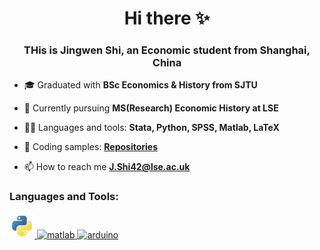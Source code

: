 <h1 align="center">Hi there ✨</h1>
<h3 align="center">THis is Jingwen Shi, an Economic student from Shanghai, China </h3>

- 🎓 Graduated with **BSc Economics & History from SJTU**

- 🌱 Currently pursuing **MS(Research) Economic History at LSE**

- 👨‍💻 Languages and tools: **Stata, Python, SPSS, Matlab, LaTeX**

- 🔭 Coding samples: **[Repositories](https://github.com/jingwenshi-novae/Coding-Samples)**

- 📫 How to reach me **J.Shi42@lse.ac.uk**


<h3 align="left">Languages and Tools:</h3>
<p align="left">  <a href="https://www.python.org" target="_blank" rel="noreferrer"> <img src="https://raw.githubusercontent.com/devicons/devicon/master/icons/python/python-original.svg" alt="python" width="40" height="40"/> </a> <a href="https://www.mathworks.com/" target="_blank" rel="noreferrer"> <img src="https://upload.wikimedia.org/wikipedia/commons/2/21/Matlab_Logo.png" alt="matlab" width="40" height="40"/> </a> <a href="https://www.arduino.cc/" target="_blank" rel="noreferrer"> <img src="https://cdn.worldvectorlogo.com/logos/arduino-1.svg" alt="arduino" width="40" height="40"/> </a> </p>
